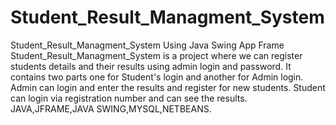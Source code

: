 # Student_Result_Managment_System
Student_Result_Managment_System Using Java Swing App Frame Student_Result_Managment_System is a project where we can register students details and their results using admin login and password. It contains two parts one for Student's login and another for Admin login. Admin can login and enter the results and register for new students. Student can login via registration number and can see the results. JAVA,JFRAME,JAVA SWING,MYSQL,NETBEANS.
